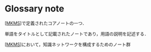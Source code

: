 # Glossary note

[[MKMS]]で定義されたコアノートの一つ．

単語をタイトルとして記載されたノートであり，用語の説明を記述する．

[[MKMS]]において，知識ネットワークを構成するためのノート群


[//begin]: # "Autogenerated link references for markdown compatibility"
[MKMS]: MKMS.md "MKMS"
[//end]: # "Autogenerated link references"